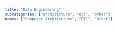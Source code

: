 ```yaml
---
title: "Data Engineering"
subcategories: ["architecture", "etl", "other"]
names: ["Computer Architecture", "ETL", "Other"]
---
```

